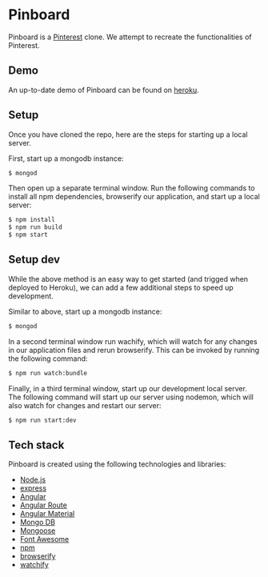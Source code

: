 
# Pinboard

Pinboard is a [Pinterest](https://www.pinterest.com/) clone. We attempt to 
recreate the functionalities of Pinterest.


## Demo

An up-to-date demo of Pinboard can be found on [heroku](http://fcc-dc-pinboard.herokuapp.com/).


## Setup

Once you have cloned the repo, here are the steps for starting up a local server.

First, start up a mongodb instance:
```sh
$ mongod
```

Then open up a separate terminal window. Run the following commands to install all npm dependencies, browserify our application, and start up a local server:
```sh
$ npm install
$ npm run build
$ npm start
```

## Setup dev

While the above method is an easy way to get started (and trigged when deployed to Heroku), we can add a few additional steps to speed up development.

Similar to above, start up a mongodb instance:
```sh
$ mongod
```

In a second terminal window run wachify, which will watch for any changes in our application files and rerun browserify. This can be invoked by running the following command:
```sh
$ npm run watch:bundle
```

Finally, in a third terminal window, start up our development local server. The following command will start up our server using nodemon, which will also watch for changes and restart our server:
```sh
$ npm run start:dev
```


## Tech stack

Pinboard is created using the following technologies and libraries:
- [Node.js](https://nodejs.org/en/)
- [express](http://expressjs.com/)
- [Angular](https://angularjs.org/)
- [Angular Route](https://docs.angularjs.org/api/ngRoute/service/$route)
- [Angular Material](https://material.angularjs.org/latest/)
- [Mongo DB](https://www.mongodb.com/)
- [Mongoose](http://mongoosejs.com/)
- [Font Awesome](http://fontawesome.io/)
- [npm](https://www.npmjs.com/)
- [browserify](http://browserify.org/)
- [watchify](https://github.com/substack/watchify)


